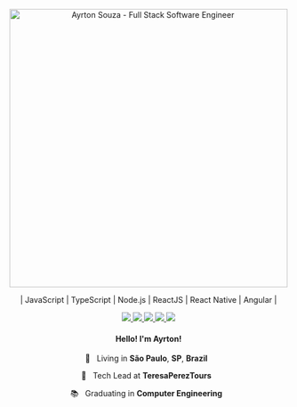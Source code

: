<p align="center">
  <img src="https://user-images.githubusercontent.com/30063455/88415443-e3ed2b80-cdb4-11ea-965c-84a8a0af04fb.png" width="500"
  alt="Ayrton Souza - Full Stack Software Engineer" />
</p>

<p align="center">| JavaScript | TypeScript | Node.js | ReactJS | React Native | Angular |</p>

<p align="center">

  <a href="https://web.whatsapp.com/send?phone=+5511941800859" alt="WhatsApp" target="_blank">
    <img src="https://img.shields.io/badge/-WhatsApp-000000?style=flat-square&logo=WhatsApp&logoColor=white" />
  </a>

  <a href="mailto:ayrtonsouza@icloud.com" alt="iCloud" target="_blank">
    <img src="https://img.shields.io/badge/-iCloud-000000?style=flat-square&logo=apple&logoColor=white" />
  </a>

  <a href="https://www.linkedin.com/in/ayrtonsouza" alt="LinkedIn" target="_blank">
    <img src="https://img.shields.io/badge/-LinkedIn-000000?style=flat-square&logo=Linkedin&logoColor=white" />
  </a>

  <a href="https://github.com/ayrtonbsouza" alt="GitHub" target="_blank">
    <img src="https://img.shields.io/badge/-GitHub-000000?style=flat-square&logo=Github&logoColor=white" />
  </a>
  
  <a href="https://twitter.com/tombsouza" alt="Twitter" target="_blank">
    <img src="https://img.shields.io/badge/-Twitter-000000?style=flat-square&logo=Twitter&logoColor=white" />
  </a>

</p>

<h4 align="center">
  Hello! I'm <b>Ayrton</b>!
</h4>
<p align="center">
  📌 &nbsp; Living in <b>São Paulo</b>, <b>SP</b>, <b>Brazil</b> &nbsp;
</p>
<p align="center">
  💼  &nbsp; Tech Lead at <b>TeresaPerezTours</b> &nbsp;
<p align="center">
  📚 &nbsp; Graduating in <b>Computer Engineering</b> &nbsp;
</p>
